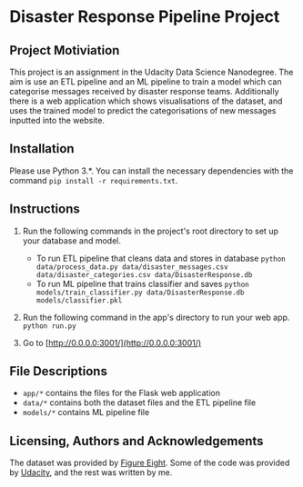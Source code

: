 # Disaster Response Pipeline Project

## Project Motiviation

This project is an assignment in the Udacity Data Science Nanodegree. The aim is use an ETL pipeline and an ML pipeline to train a model which can categorise messages received by disaster response teams. Additionally there is a web application which shows visualisations of the dataset, and uses the trained model to predict the categorisations of new messages inputted into the website.

## Installation

Please use Python 3.\*. You can install the necessary dependencies with the command `pip install -r requirements.txt`.

## Instructions

1. Run the following commands in the project's root directory to set up your database and model.

   - To run ETL pipeline that cleans data and stores in database
     `python data/process_data.py data/disaster_messages.csv data/disaster_categories.csv data/DisasterResponse.db`
   - To run ML pipeline that trains classifier and saves
     `python models/train_classifier.py data/DisasterResponse.db models/classifier.pkl`

2. Run the following command in the app's directory to run your web app.
   `python run.py`

3. Go to [http://0.0.0.0:3001/](http://0.0.0.0:3001/)

## File Descriptions

- `app/*` contains the files for the Flask web application
- `data/*` contains both the dataset files and the ETL pipeline file
- `models/*` contains ML pipeline file

## Licensing, Authors and Acknowledgements

The dataset was provided by [Figure Eight](https://www.figure-eight.com/). Some of the code was provided by [Udacity](https://www.udacity.com), and the rest was written by me.
